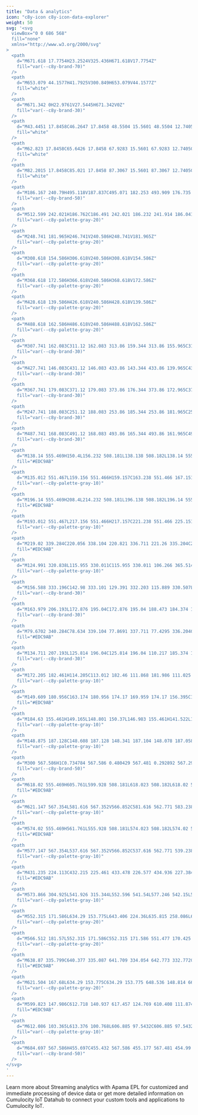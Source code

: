 ```yaml
---
title: "Data & analytics"
icon: "c8y-icon c8y-icon-data-explorer"
weight: 50
svg: '<svg
  viewBox="0 0 686 568"
  fill="none"
  xmlns="http://www.w3.org/2000/svg"
>
  <path
    d="M671.618 17.7754H23.2524V325.436H671.618V17.7754Z"
    fill="var(--c8y-brand-70)"
  />
  <path
    d="M653.079 44.1577H41.7925V300.849H653.079V44.1577Z"
    fill="white"
  />
  <path
    d="M671.342 0H22.9761V27.5445H671.342V0Z"
    fill="var(--c8y-brand-30)"
  />
  <path
    d="M43.4451 17.8458C46.2647 17.8458 48.5504 15.5601 48.5504 12.7405C48.5504 9.92096 46.2647 7.63525 43.4451 7.63525C40.6256 7.63525 38.3398 9.92096 38.3398 12.7405C38.3398 15.5601 40.6256 17.8458 43.4451 17.8458Z"
    fill="white"
  />
  <path
    d="M62.823 17.8458C65.6426 17.8458 67.9283 15.5601 67.9283 12.7405C67.9283 9.92096 65.6426 7.63525 62.823 7.63525C60.0035 7.63525 57.7178 9.92096 57.7178 12.7405C57.7178 15.5601 60.0035 17.8458 62.823 17.8458Z"
    fill="white"
  />
  <path
    d="M82.2015 17.8458C85.021 17.8458 87.3067 15.5601 87.3067 12.7405C87.3067 9.92096 85.021 7.63525 82.2015 7.63525C79.3819 7.63525 77.0962 9.92096 77.0962 12.7405C77.0962 15.5601 79.3819 17.8458 82.2015 17.8458Z"
    fill="white"
  />
  <path
    d="M186.167 240.79H495.118V187.837C495.071 182.253 493.909 176.735 491.701 171.606C489.492 166.478 486.282 161.842 482.258 157.971L482.174 157.889C476.656 152.352 458.214 138.301 439.134 139.492C429.055 140.119 420.426 144.977 413.487 153.929C391.888 181.807 363.515 172.397 348.525 164.306C335.314 157.175 321.823 153.828 308.423 154.361C289.656 155.095 263.241 162.008 243.977 190.778C236.619 201.758 220.618 216.661 186.167 225.42V240.79Z"
    fill="var(--c8y-brand-50)"
  />
  <path
    d="M512.599 242.021H186.762C186.491 242.021 186.232 241.914 186.041 241.723C185.85 241.531 185.742 241.272 185.742 241.002V84.8281C185.742 84.5576 185.85 84.2983 186.041 84.107C186.232 83.9158 186.491 83.8083 186.762 83.8083C187.032 83.8083 187.292 83.9158 187.483 84.107C187.674 84.2983 187.782 84.5576 187.782 84.8281V239.982H512.599C512.869 239.982 513.128 240.089 513.32 240.281C513.511 240.472 513.618 240.731 513.618 241.002C513.618 241.272 513.511 241.531 513.32 241.723C513.128 241.914 512.869 242.021 512.599 242.021Z"
    fill="var(--c8y-palette-gray-20)"
  />
  <path
    d="M248.741 181.965H246.741V240.586H248.741V181.965Z"
    fill="var(--c8y-palette-gray-20)"
  />
  <path
    d="M308.618 154.586H306.618V240.586H308.618V154.586Z"
    fill="var(--c8y-palette-gray-20)"
  />
  <path
    d="M368.618 172.586H366.618V240.586H368.618V172.586Z"
    fill="var(--c8y-palette-gray-20)"
  />
  <path
    d="M428.618 139.586H426.618V240.586H428.618V139.586Z"
    fill="var(--c8y-palette-gray-20)"
  />
  <path
    d="M488.618 162.586H486.618V240.586H488.618V162.586Z"
    fill="var(--c8y-palette-gray-20)"
  />
  <path
    d="M307.741 162.083C311.12 162.083 313.86 159.344 313.86 155.965C313.86 152.585 311.12 149.846 307.741 149.846C304.362 149.846 301.623 152.585 301.623 155.965C301.623 159.344 304.362 162.083 307.741 162.083Z"
    fill="var(--c8y-brand-30)"
  />
  <path
    d="M427.741 146.083C431.12 146.083 433.86 143.344 433.86 139.965C433.86 136.585 431.12 133.846 427.741 133.846C424.362 133.846 421.623 136.585 421.623 139.965C421.623 143.344 424.362 146.083 427.741 146.083Z"
    fill="var(--c8y-brand-30)"
  />
  <path
    d="M367.741 179.083C371.12 179.083 373.86 176.344 373.86 172.965C373.86 169.585 371.12 166.846 367.741 166.846C364.362 166.846 361.623 169.585 361.623 172.965C361.623 176.344 364.362 179.083 367.741 179.083Z"
    fill="var(--c8y-brand-30)"
  />
  <path
    d="M247.741 188.083C251.12 188.083 253.86 185.344 253.86 181.965C253.86 178.585 251.12 175.846 247.741 175.846C244.362 175.846 241.623 178.585 241.623 181.965C241.623 185.344 244.362 188.083 247.741 188.083Z"
    fill="var(--c8y-brand-30)"
  />
  <path
    d="M487.741 168.083C491.12 168.083 493.86 165.344 493.86 161.965C493.86 158.585 491.12 155.846 487.741 155.846C484.362 155.846 481.623 158.585 481.623 161.965C481.623 165.344 484.362 168.083 487.741 168.083Z"
    fill="var(--c8y-brand-30)"
  />
  <path
    d="M138.14 555.469H150.4L156.232 508.181L138.138 508.182L138.14 555.469Z"
    fill="#EDC9AB"
  />
  <path
    d="M135.012 551.467L159.156 551.466H159.157C163.238 551.466 167.151 553.087 170.037 555.973C172.922 558.858 174.543 562.771 174.544 566.852V567.352L135.013 567.354L135.012 551.467Z"
    fill="var(--c8y-palette-gray-10)"
  />
  <path
    d="M196.14 555.469H208.4L214.232 508.181L196.138 508.182L196.14 555.469Z"
    fill="#EDC9AB"
  />
  <path
    d="M193.012 551.467L217.156 551.466H217.157C221.238 551.466 225.151 553.087 228.037 555.973C230.922 558.858 232.543 562.771 232.544 566.852V567.352L193.013 567.354L193.012 551.467Z"
    fill="var(--c8y-palette-gray-10)"
  />
  <path
    d="M219.02 339.284C220.056 338.104 220.821 336.711 221.26 335.204C221.7 333.696 221.804 332.11 221.564 330.558C221.324 329.006 220.748 327.525 219.874 326.22C219 324.915 217.851 323.817 216.507 323.005L196.556 227.216L174.82 235.779L201.266 327.244C200.05 329.592 199.738 332.304 200.388 334.867C201.039 337.43 202.606 339.666 204.795 341.15C206.983 342.634 209.64 343.264 212.262 342.92C214.883 342.576 217.288 341.283 219.02 339.285V339.284Z"
    fill="#EDC9AB"
  />
  <path
    d="M124.991 320.838L115.955 330.011C115.955 330.011 106.266 365.514 124.805 409.3L137.205 536.25L159.515 537.93L166.176 390.234L196.905 439.26L191.538 537.405L216.199 536.838L227.345 428.086L196.905 314.602L124.991 320.838Z"
    fill="var(--c8y-palette-gray-10)"
  />
  <path
    d="M156.588 333.196C142.98 333.101 129.391 332.203 115.889 330.507L115.346 330.435L128.812 271.249L124.175 195.098L167.963 193.598C171.927 193.455 175.804 194.78 178.85 197.321C181.897 199.861 183.897 203.437 184.468 207.362L193.43 268.118L201.72 322.02L201.609 322.182C195.651 330.917 175.733 333.196 156.588 333.196Z"
    fill="var(--c8y-brand-30)"
  />
  <path
    d="M163.979 206.193L172.876 195.04C172.876 195.04 188.473 184.374 193.409 207.23C198.345 230.086 207.516 267.19 207.516 267.19L177.018 269.66L163.979 206.193Z"
    fill="var(--c8y-brand-30)"
  />
  <path
    d="M79.6702 340.284C78.634 339.104 77.8691 337.711 77.4295 336.204C76.9899 334.696 76.8861 333.11 77.1257 331.558C77.3652 330.006 77.9422 328.525 78.8159 327.22C79.6896 325.915 80.8388 324.817 82.1826 324.005L102.134 228.216L123.87 236.779L97.4236 328.244C98.6395 330.592 98.9519 333.304 98.3015 335.867C97.6512 338.43 96.0833 340.666 93.8949 342.15C91.7066 343.634 89.0498 344.264 86.4281 343.92C83.8064 343.576 81.4019 342.283 79.6702 340.285V340.284Z"
    fill="#EDC9AB"
  />
  <path
    d="M134.711 207.193L125.814 196.04C125.814 196.04 110.217 185.374 105.281 208.23C100.345 231.086 91.1738 268.19 91.1738 268.19L121.672 270.66L134.711 207.193Z"
    fill="var(--c8y-brand-30)"
  />
  <path
    d="M172.205 182.461H114.205C113.012 182.46 111.868 181.986 111.025 181.142C110.181 180.298 109.706 179.154 109.705 177.961V152.961C109.705 144.077 113.235 135.556 119.517 129.273C125.799 122.991 134.32 119.461 143.205 119.461C152.09 119.461 160.611 122.991 166.893 129.273C173.176 135.556 176.705 144.077 176.705 152.961V177.961C176.704 179.154 176.229 180.298 175.386 181.142C174.542 181.986 173.398 182.46 172.205 182.461Z"
    fill="var(--c8y-palette-gray-10)"
  />
  <path
    d="M149.609 180.956C163.174 180.956 174.17 169.959 174.17 156.395C174.17 142.83 163.174 131.833 149.609 131.833C136.044 131.833 125.048 142.83 125.048 156.395C125.048 169.959 136.044 180.956 149.609 180.956Z"
    fill="#EDC9AB"
  />
  <path
    d="M184.63 155.461H149.165L148.801 150.37L146.983 155.461H141.522L140.801 145.37L137.197 155.461H126.63V154.961C126.638 147.936 129.433 141.2 134.401 136.232C139.369 131.264 146.104 128.469 153.13 128.461H158.13C165.156 128.469 171.892 131.264 176.86 136.232C181.828 141.2 184.622 147.936 184.63 154.961V155.461Z"
    fill="var(--c8y-palette-gray-10)"
  />
  <path
    d="M148.875 187.128C148.608 187.128 148.341 187.104 148.078 187.058L122.109 182.476V139.556H150.696L149.989 140.381C140.141 151.865 147.56 170.488 152.859 180.566C153.249 181.304 153.423 182.137 153.361 182.97C153.299 183.803 153.002 184.601 152.506 185.273C152.091 185.847 151.545 186.315 150.914 186.637C150.283 186.96 149.584 187.128 148.875 187.128Z"
    fill="var(--c8y-palette-gray-10)"
  />
  <path
    d="M300 567.586H1C0.734784 567.586 0.480429 567.481 0.292892 567.293C0.105356 567.106 0 566.851 0 566.586C0 566.321 0.105356 566.067 0.292892 565.879C0.480429 565.691 0.734784 565.586 1 565.586H300C300.265 565.586 300.52 565.691 300.707 565.879C300.895 566.067 301 566.321 301 566.586C301 566.851 300.895 567.106 300.707 567.293C300.52 567.481 300.265 567.586 300 567.586Z"
    fill="var(--c8y-brand-50)"
  />
  <path
    d="M618.02 555.469H605.761L599.928 508.181L618.023 508.182L618.02 555.469Z"
    fill="#EDC9AB"
  />
  <path
    d="M621.147 567.354L581.616 567.352V566.852C581.616 562.771 583.238 558.858 586.123 555.973C589.009 553.087 592.922 551.466 597.003 551.466H597.004L621.148 551.467L621.147 567.354Z"
    fill="var(--c8y-palette-gray-10)"
  />
  <path
    d="M574.02 555.469H561.761L555.928 508.181L574.023 508.182L574.02 555.469Z"
    fill="#EDC9AB"
  />
  <path
    d="M577.147 567.354L537.616 567.352V566.852C537.616 562.771 539.238 558.858 542.123 555.973C545.009 553.087 548.922 551.466 553.003 551.466H553.004L577.148 551.467L577.147 567.354Z"
    fill="var(--c8y-palette-gray-10)"
  />
  <path
    d="M431.235 224.113C432.215 225.461 433.478 226.577 434.936 227.384C436.394 228.19 438.011 228.667 439.673 228.781C441.335 228.895 443.002 228.643 444.556 228.043C446.111 227.443 447.514 226.509 448.669 225.308L472.927 234.781L482.28 221.443L447.834 208.547C445.687 206.741 442.953 205.785 440.149 205.861C437.345 205.937 434.666 207.038 432.62 208.957C430.574 210.876 429.303 213.479 429.048 216.272C428.792 219.065 429.57 221.855 431.235 224.113Z"
    fill="#EDC9AB"
  />
  <path
    d="M573.866 304.925L541.926 315.344L552.596 541.54L577.246 542.15L589.861 382.633L592.726 541.52L623.205 543.2L634.441 304.925H573.866Z"
    fill="var(--c8y-palette-gray-10)"
  />
  <path
    d="M552.315 171.586L634.29 153.775L643.406 224.36L635.815 258.086L638.855 309.34C638.855 309.34 574.037 341.602 541.926 315.344C541.926 315.344 567.735 247.554 552.775 215.82L552.315 171.586Z"
    fill="var(--c8y-palette-gray-20)"
  />
  <path
    d="M566.512 181.57L552.315 171.586C552.315 171.586 551.477 170.425 539.646 184.256C527.815 198.086 503.815 220.086 503.815 220.086L463.815 205.086L456.528 232.011L503.016 253.675L568.832 209.72L566.512 181.57Z"
    fill="var(--c8y-palette-gray-20)"
  />
  <path
    d="M638.87 335.799C640.377 335.087 641.709 334.054 642.773 332.772C643.837 331.49 644.607 329.99 645.028 328.378C645.45 326.766 645.513 325.082 645.213 323.443C644.913 321.804 644.257 320.251 643.292 318.893L657.119 296.824L645.757 285.15L626.669 316.59C624.495 318.363 623.046 320.871 622.598 323.64C622.15 326.409 622.734 329.247 624.238 331.614C625.742 333.982 628.062 335.716 630.759 336.487C633.456 337.258 636.342 337.014 638.87 335.799V335.799Z"
    fill="#EDC9AB"
  />
  <path
    d="M621.504 167.68L634.29 153.775C634.29 153.775 648.536 148.814 660.175 174.45C671.815 200.086 684.815 252.086 684.815 252.086L654.42 310.634L630.815 300.086L654.42 251.673L629.441 215.82L621.504 167.68Z"
    fill="var(--c8y-palette-gray-20)"
  />
  <path
    d="M599.823 147.986C612.718 140.937 617.457 124.769 610.408 111.874C603.359 98.979 587.191 94.2399 574.297 101.289C561.402 108.338 556.663 124.506 563.712 137.401C570.761 150.296 586.928 155.035 599.823 147.986Z"
    fill="#EDC9AB"
  />
  <path
    d="M612.086 103.365L613.376 100.768L606.885 97.5432C606.885 97.5432 599.725 85.8922 586.768 89.1664C573.81 92.4406 567.98 94.4001 567.98 94.4001L561.506 97.6579L564.755 100.891L558.926 102.851L562.82 104.786L558.289 107.39L560.728 120.742C560.728 120.742 564.78 110.615 572.569 114.485C580.358 118.355 594.606 112.485 594.606 112.485L606.983 136.44C606.983 136.44 609.537 128.042 614.09 130.281C614.09 130.281 625.721 111.758 612.086 103.365Z"
    fill="var(--c8y-palette-gray-10)"
  />
  <path
    d="M684.697 567.586H455.697C455.432 567.586 455.177 567.481 454.99 567.293C454.802 567.106 454.697 566.851 454.697 566.586C454.697 566.321 454.802 566.067 454.99 565.879C455.177 565.692 455.432 565.586 455.697 565.586H684.697C684.962 565.586 685.216 565.692 685.404 565.879C685.591 566.067 685.697 566.321 685.697 566.586C685.697 566.851 685.591 567.106 685.404 567.293C685.216 567.481 684.962 567.586 684.697 567.586Z"
    fill="var(--c8y-brand-50)"
  />
</svg>
'
---
```


Learn more about Streaming analytics with Apama EPL for customized and immediate processing of device data or get more detailed information on Cumulocity IoT Datahub to connect your custom tools and applications to Cumulocity IoT.
